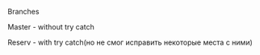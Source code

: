 Branches

Master - without try catch

Reserv - with try catch(но не смог исправить некоторые места с ними)
